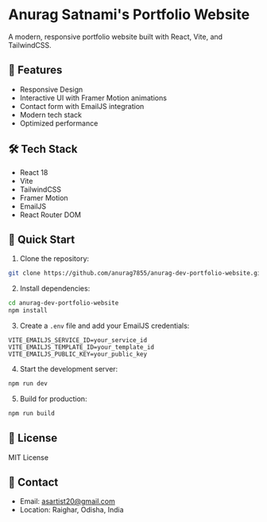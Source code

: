 # Anurag Satnami's Portfolio Website

A modern, responsive portfolio website built with React, Vite, and TailwindCSS.

## 🌟 Features

- Responsive Design
- Interactive UI with Framer Motion animations
- Contact form with EmailJS integration
- Modern tech stack
- Optimized performance

## 🛠️ Tech Stack

- React 18
- Vite
- TailwindCSS
- Framer Motion
- EmailJS
- React Router DOM

## 🚀 Quick Start

1. Clone the repository:
```bash
git clone https://github.com/anurag7855/anurag-dev-portfolio-website.git
```

2. Install dependencies:
```bash
cd anurag-dev-portfolio-website
npm install
```

3. Create a `.env` file and add your EmailJS credentials:
```env
VITE_EMAILJS_SERVICE_ID=your_service_id
VITE_EMAILJS_TEMPLATE_ID=your_template_id
VITE_EMAILJS_PUBLIC_KEY=your_public_key
```

4. Start the development server:
```bash
npm run dev
```

5. Build for production:
```bash
npm run build
```

## 📝 License

MIT License

## 👤 Contact

- Email: asartist20@gmail.com
- Location: Raighar, Odisha, India
